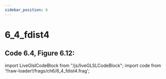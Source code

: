 ```yaml
---
sidebar_position: 6
---
```


# 6_4_fdist4
## Code 6.4, Figure 6.12: 

import LiveGlslCodeBlock from "/js/liveGLSLCodeBlock";
import code from '!!raw-loader!/frags/ch6/6_4_fdist4.frag';

<LiveGlslCodeBlock fragName='6_4_fdist4.frag' fragCode={code} />
